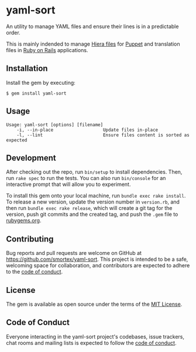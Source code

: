 # yaml-sort

An utility to manage YAML files and ensure their lines is in a predictable order.

This is mainly indended to manage [Hiera files](https://puppet.com/docs/puppet/7/hiera_intro.html) for [Puppet](https://puppet.com/) and translation files in [Ruby on Rails](https://rubyonrails.org/) applications.

## Installation

Install the gem by executing:

    $ gem install yaml-sort

## Usage

```
Usage: yaml-sort [options] [filename]
    -i, --in-place                   Update files in-place
    -l, --lint                       Ensure files content is sorted as expected
```

## Development

After checking out the repo, run `bin/setup` to install dependencies. Then, run `rake spec` to run the tests. You can also run `bin/console` for an interactive prompt that will allow you to experiment.

To install this gem onto your local machine, run `bundle exec rake install`. To release a new version, update the version number in `version.rb`, and then run `bundle exec rake release`, which will create a git tag for the version, push git commits and the created tag, and push the `.gem` file to [rubygems.org](https://rubygems.org).

## Contributing

Bug reports and pull requests are welcome on GitHub at https://github.com/smortex/yaml-sort. This project is intended to be a safe, welcoming space for collaboration, and contributors are expected to adhere to the [code of conduct](https://github.com/smortex/yaml-sort/blob/main/CODE_OF_CONDUCT.md).

## License

The gem is available as open source under the terms of the [MIT License](https://opensource.org/licenses/MIT).

## Code of Conduct

Everyone interacting in the yaml-sort project's codebases, issue trackers, chat rooms and mailing lists is expected to follow the [code of conduct](https://github.com/smortex/yaml-sort/blob/main/CODE_OF_CONDUCT.md).
